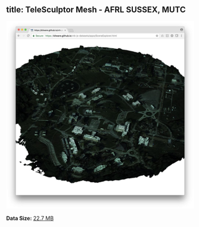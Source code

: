 title: TeleSculptor Mesh - AFRL SUSSEX, MUTC
---

[![Visualization](./scene/mutc-3d-fused-mesh.jpg)](/vtk-js-datasets/apps/SceneExplorer.html?fileURL=/vtk-js-datasets/data/vtkjs/mutc-3d-fused-mesh.vtkjs)

__Data Size:__ [22.7 MB](/vtk-js-datasets/data/vtkjs/mutc-3d-fused-mesh.vtkjs)
